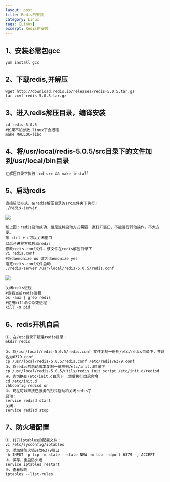 ```yaml
---
layout: post
title: Redis的安装
category: Linux
tags: [Linux]
excerpt: Redis的安装
---
```


## 1、安装必需包gcc ##


	yum install gcc


## 2、下载redis,并解压 ##

	wget http://download.redis.io/releases/redis-5.0.5.tar.gz
	tar zxvf redis-5.0.5.tar.gz


## 3、进入redis解压目录，编译安装 ##

	cd redis-5.0.5
	#如果不加参数,linux下会报错
	make MALLOC=libc



## 4、将/usr/local/redis-5.0.5/src目录下的文件加到/usr/local/bin目录 ##

	在解压目录下执行：cd src && make install


## 5、启动redis ##

	直接启动方式，在redis解压目录的src文件夹下执行：
	./redis-server
	
![](http://www.nangongyibin.com/assets/images/redis1.png)
 
	如上图：redis启动成功，但是这种启动方式需要一直打开窗口，不能进行其他操作，不太方便。
	按 ctrl + c可以关闭窗口
	以后台进程方式启动redis
	修改redis.conf文件，该文件在redis解压目录下
	vi redis.conf
	#将daemonize no 改为daemonize yes
	指定redis.conf文件启动
	./redis-server /usr/local/redis-5.0.5/redis.conf

![](http://www.nangongyibin.com/assets/images/redis2.png)

	关闭redis进程
	#查看当前redis进程
	ps -aux | grep redis
	#使用kill命令杀死进程
	kill -9 pid

## 6、redis开机自启 ##

	①、在/etc目录下新建redis目录：
	mkdir redis
	
	②、将/usr/local/redis-5.0.5/redis.conf 文件复制一份到/etc/redis目录下，并命名为6379.conf
	cp /usr/local/redis-5.0.5/redis.conf /etc/redis/6379.conf
	③、将redis的启动脚本复制一份放到/etc/init.d目录下
	cp /usr/local/redis-5.0.5/utils/redis_init_script /etc/init.d/redisd
	④、先切换到/etc/init.d目录下 ,然后执行自启命令
	cd /etc/init.d
	chkconfig redisd on
	⑤、现在可以直接已服务的形式启动和关闭redis了
	启动：
	service redisd start
	关闭：
	service redisd stop
## 7、防火墙配置 ##

	①、打开iptables的配置文件：
	vi /etc/sysconfig/iptables
	②、添加使防火墙开放6379端口
	-A INPUT -p tcp -m state --state NEW -m tcp --dport 6379 -j ACCEPT
	③、保存，重启防火墙
	service iptables restart
	④、查看规则
	iptables --list-rules


